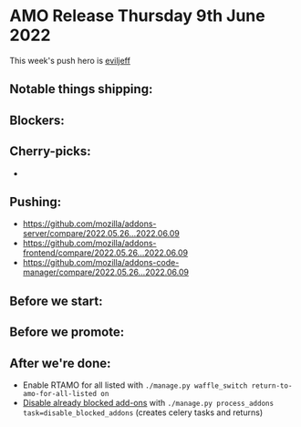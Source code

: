 # AMO Release Thursday 9th June 2022

This week's push hero is [eviljeff](https://github.com/eviljeff)

## Notable things shipping:

## Blockers:

## Cherry-picks:
- 

## Pushing:

- https://github.com/mozilla/addons-server/compare/2022.05.26...2022.06.09
- https://github.com/mozilla/addons-frontend/compare/2022.05.26...2022.06.09
- https://github.com/mozilla/addons-code-manager/compare/2022.05.26...2022.06.09

## Before we start:

## Before we promote:

## After we're done:
- Enable RTAMO for all listed with `./manage.py waffle_switch return-to-amo-for-all-listed on`
- [Disable already blocked add-ons](https://github.com/mozilla/addons-server/issues/19288) with `./manage.py process_addons task=disable_blocked_addons` (creates celery tasks and returns)
